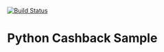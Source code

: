 [![Build Status](https://travis-ci.org/HappySmilek/cashback.svg?branch=master)](https://travis-ci.org/HappySmilek/cashback)
# Python Cashback Sample